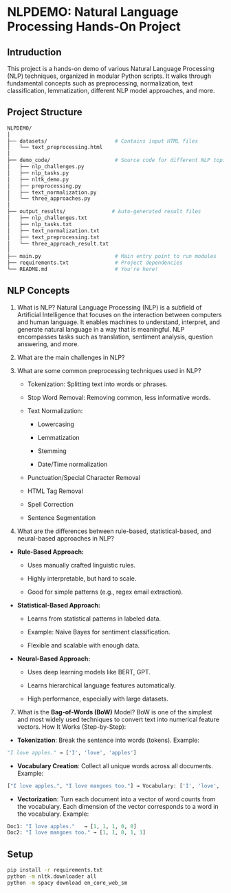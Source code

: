 # NLPDEMO: Natural Language Processing Hands-On Project
## Intruduction
This project is a hands-on demo of various Natural Language Processing (NLP) techniques, organized in modular Python scripts. It walks through fundamental concepts such as preprocessing, normalization, text classification, lemmatization, different NLP model approaches, and more.

## Project Structure
```graphql
NLPDEMO/
│
├── datasets/                      # Contains input HTML files
│   └── text_preprocessing.html
│
├── demo_code/                     # Source code for different NLP topics
│   ├── nlp_challenges.py
│   ├── nlp_tasks.py
│   ├── nltk_demo.py
│   ├── preprocessing.py
│   ├── text_normalization.py
│   └── three_approaches.py
│
├── output_results/               # Auto-generated result files
│   ├── nlp_challenges.txt
│   ├── nlp_tasks.txt
│   ├── text_normalization.txt
│   ├── text_preprocessing.txt
│   └── three_approach_result.txt
│
├── main.py                        # Main entry point to run modules
├── requirements.txt               # Project dependencies
└── README.md                      # You're here!

```

## NLP Concepts
1. What is NLP?
Natural Language Processing (NLP) is a subfield of Artificial Intelligence that focuses on the interaction between computers and human language. It enables machines to understand, interpret, and generate natural language in a way that is meaningful. NLP encompasses tasks such as translation, sentiment analysis, question answering, and more.

2. What are the main challenges in NLP?

4. What are some common preprocessing techniques used in NLP?
    - Tokenization: Splitting text into words or phrases.

    - Stop Word Removal: Removing common, less informative words.

    - Text Normalization:

        - Lowercasing

        - Lemmatization

        - Stemming

        - Date/Time normalization

    - Punctuation/Special Character Removal

    - HTML Tag Removal

    - Spell Correction

    - Sentence Segmentation

6. What are the differences between rule-based, statistical-based, and neural-based approaches in NLP?
- **Rule-Based Approach:**

    - Uses manually crafted linguistic rules.

    - Highly interpretable, but hard to scale.

    - Good for simple patterns (e.g., regex email extraction).

- **Statistical-Based Approach:**

    - Learns from statistical patterns in labeled data.

    - Example: Naive Bayes for sentiment classification.

    - Flexible and scalable with enough data.

- **Neural-Based Approach:**

    - Uses deep learning models like BERT, GPT.

    - Learns hierarchical language features automatically.

    - High performance, especially with large datasets.

7. What is the **Bag-of-Words (BoW)** Model? 
BoW is one of the simplest and most widely used techniques to convert text into numerical feature vectors.
How It Works (Step-by-Step):
- **Tokenization**:
Break the sentence into words (tokens).
Example:
```python
"I love apples." → ['I', 'love', 'apples']
```
- **Vocabulary Creation**:
Collect all unique words across all documents.
Example:
```python
["I love apples.", "I love mangoes too."] → Vocabulary: ['I', 'love', 'apples', 'mangoes', 'too']
```
- **Vectorization**:
Turn each document into a vector of word counts from the vocabulary.
Each dimension of the vector corresponds to a word in the vocabulary.
Example: 
```python
Doc1: "I love apples."   → [1, 1, 1, 0, 0]
Doc2: "I love mangoes too." → [1, 1, 0, 1, 1]

```
## Setup
```sh
pip install -r requirements.txt
python -m nltk.downloader all
python -m spacy download en_core_web_sm
```